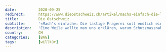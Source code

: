 ```yaml
---
date:          2020-09-25
redirect:      https://www.dieostschweiz.ch/artikel/machs-einfach-die-laestige-fragerei-soll-endlich-ein-ende-haben-WoPXRjq
title:         Die Ostschweiz
subtitle:      '«Mach’s einfach»: Die lästige Fragerei soll endlich ein Ende haben'
description:   'Eine Weile wollte man uns erklären, warum Schutzmassnahmen nötig sein sollen. Jetzt nicht mehr. Jetzt herrscht Befehlston. Was deutlich besagt: Fragende Bürger sind nicht mehr erwünscht. Wobei «nicht mehr» vielleicht falsch ausgedrückt ist.'
country:       CH
categories:    [BAG]
tags:          [willkür]
---
```

